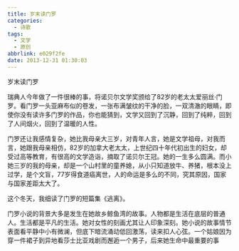 ```yaml
---
title: 岁末读门罗
categories:
  - 诗歌
tags:
  - 文学
  - 原创
abbrlink: e029f2fe
date: 2013-12-31 01:30:03
---
```


岁末读门罗

 

瑞典人今年做了一件很棒的事，将诺贝尔文学奖颁给了82岁的老太太爱丽丝·门罗。看门罗一头亚麻布似的卷发，一张布满皱纹的干净的脸，一双清澈的眼睛，即使你没有读许多门罗的作品，你也能猜到，文学又回到了沉静，回到了纯粹，回到了人间烟火，回到了温暖的人性。

门罗还让我感情复杂，她比我母亲大三岁，对青年人言，她是文学祖母，对我而言，她跟我母亲相仿，82岁的加拿大老太太，上世纪四十年代初出生的妇女，却受过高等教育，有很高的文学造诣，摘取了诺贝尔王冠。她的一生多么圆满。而小她三岁的我的母亲，却是一个山村里的童养媳，从小只知道放牛、养猪，根本没上过学，是个文盲，77岁得食道癌离世，人的命运是多么的不同，究其原因，国家与国家差距太大了。

这个冬天，我细读了门罗的短篇集《逃离》。

门罗小说的背景大多是发生在她故乡鲸鱼湾的故事。人物都是生活在底层的普通人。生活都是平凡的生活。她对女性的刻画尤其让人印象深刻。她小说的故事情节表面看平静中小有微澜，但底下暗流涌动低回激荡，读来扣人心弦。一个姑娘因为穿一件裙子到异地看莎士比亚戏剧而邂逅一个男子，后来她生命中最重要的事
